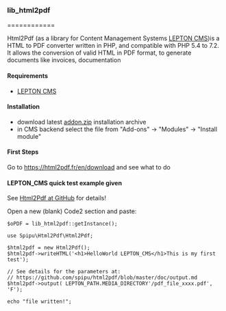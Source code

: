 ### lib_html2pdf
============

Html2Pdf (as a library for Content Management Systems [LEPTON CMS][1])is a HTML to PDF converter written in PHP, and compatible with PHP 5.4 to 7.2.<br />
It allows the conversion of valid HTML in PDF format, to generate documents like invoices, documentation

#### Requirements

* [LEPTON CMS][1]

#### Installation

* download latest [addon.zip][2] installation archive
* in CMS backend select the file from "Add-ons" -> "Modules" -> "Install module"

#### First Steps

Go to https://html2pdf.fr/en/download and see what to do

#### LEPTON_CMS quick test example given
See [Html2Pdf at GitHub][4] for details!  

Open a new (blank) Code2 section and paste:  
```code
$oPDF = lib_html2pdf::getInstance();

use Spipu\Html2Pdf\Html2Pdf;

$html2pdf = new Html2Pdf();
$html2pdf->writeHTML('<h1>HelloWorld LEPTON_CMS</h1>This is my first test');

// See details for the parameters at:
// https://github.com/spipu/html2pdf/blob/master/doc/output.md
$html2pdf->output( LEPTON_PATH.MEDIA_DIRECTORY'/pdf_file_xxxx.pdf', 'F');

echo "file written!";

````

[1]: http://lepton-cms.org "LEPTON CMS"
[2]: http://www.lepton-cms.com/lepador/libraries/lib_html2pdf.php
[3]: https://html2pdf.fr/en/download "html2pdf"
[4]: https://github.com/spipu/html2pdf/ "Html2Pdf at GitHub"

